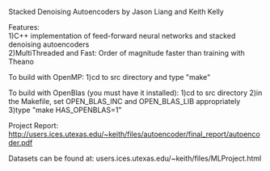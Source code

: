 Stacked Denoising Autoencoders
by Jason Liang and Keith Kelly

Features:	
1)C++ implementation of feed-forward neural networks and stacked denoising autoencoders  	
2)MultiThreaded and Fast: Order of magnitude faster than training with Theano 	

To build with OpenMP:
1)cd to src directory and type "make"

To build with OpenBlas (you must have it installed):
1)cd to src directory
2)in the Makefile, set OPEN_BLAS_INC and OPEN_BLAS_LIB appropriately 
3)type "make HAS_OPENBLAS=1"

Project Report:
http://users.ices.utexas.edu/~keith/files/autoencoder/final_report/autoencoder.pdf

Datasets can be found at: 
users.ices.utexas.edu/~keith/files/MLProject.html


